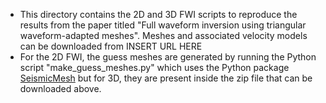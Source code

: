 * This directory contains the 2D and 3D FWI scripts to reproduce the results from the paper titled "Full waveform inversion using triangular waveform-adapted meshes". Meshes and associated velocity models can be downloaded from INSERT URL HERE
* For the 2D FWI, the guess meshes are generated by running the Python script "make_guess_meshes.py" which uses the Python package [SeismicMesh](https://github.com/krober10nd/SeismicMesh) but for 3D, they are present inside the zip file that can be downloaded above.
